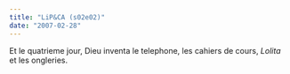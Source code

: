 ```yaml
---
title: "LiP&CA (s02e02)"
date: "2007-02-28"
---
```


Et le quatrieme jour, Dieu inventa le telephone, les cahiers de cours, _Lolita_ et les ongleries.
